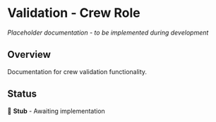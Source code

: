 # Validation - Crew Role

*Placeholder documentation - to be implemented during development*

## Overview
Documentation for crew validation functionality.

## Status
🔨 **Stub** - Awaiting implementation